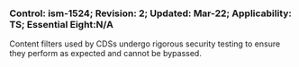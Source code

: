 ### Control: ism-1524; Revision: 2; Updated: Mar-22; Applicability: TS; Essential Eight:N/A
<p>Content filters used by CDSs undergo rigorous security testing to ensure they perform as expected and cannot be bypassed.</p>